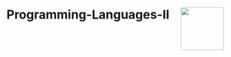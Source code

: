 # Programming-Languages-II   <img src="https://media.giphy.com/media/aN9GqoR7OD3nq/giphy.gif" align="right" width="100" height="100">

